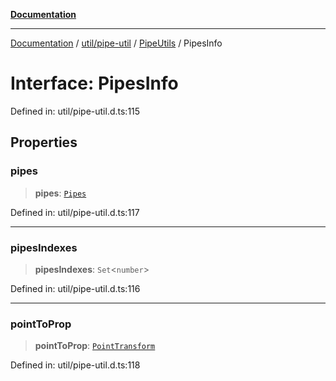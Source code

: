 [**Documentation**](../../../../../index.md)

***

[Documentation](../../../../../index.md) / [util/pipe-util](../../../index.md) / [PipeUtils](../index.md) / PipesInfo

# Interface: PipesInfo

Defined in: util/pipe-util.d.ts:115

## Properties

### pipes

> **pipes**: [`Pipes`](../type-aliases/Pipes.md)

Defined in: util/pipe-util.d.ts:117

***

### pipesIndexes

> **pipesIndexes**: `Set`\<`number`\>

Defined in: util/pipe-util.d.ts:116

***

### pointToProp

> **pointToProp**: [`PointTransform`](../type-aliases/PointTransform.md)

Defined in: util/pipe-util.d.ts:118
